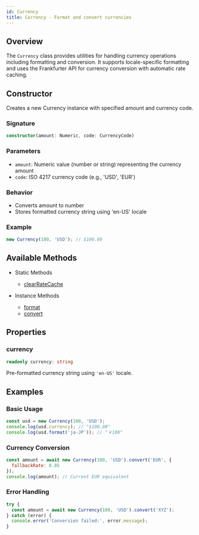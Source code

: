 ```yaml
---
id: Currency
title: Currency - Format and convert currencies
---
```


<!-- markdownlint-disable-file MD024 -->
## Overview

The `Currency` class provides utilities for handling currency operations including formatting and conversion. It supports locale-specific formatting and uses the Frankfurter API for currency conversion with automatic rate caching.

## Constructor

Creates a new Currency instance with specified amount and currency code.

### Signature

```typescript
constructor(amount: Numeric, code: CurrencyCode)
```

### Parameters

- `amount`: Numeric value (number or string) representing the currency amount
- `code`: ISO 4217 currency code (e.g., 'USD', 'EUR')

### Behavior

- Converts amount to number
- Stores formatted currency string using 'en-US' locale

### Example

```javascript
new Currency(100, 'USD'); // $100.00
```

## Available Methods

- Static Methods
  - [clearRateCache](Currency/clearRateCache)

- Instance Methods
  - [format](Currency/format)
  - [convert](Currency/convert)

## Properties

### currency

```typescript
readonly currency: string
```

Pre-formatted currency string using `'en-US'` locale.

## Examples

### Basic Usage

```javascript
const usd = new Currency(100, 'USD');
console.log(usd.currency); // "$100.00"
console.log(usd.format('ja-JP')); // "￥100"
```

### Currency Conversion

```javascript
const amount = await new Currency(100, 'USD').convert('EUR', {
  fallbackRate: 0.85
});
console.log(amount); // Current EUR equivalent
```

### Error Handling

```javascript
try {
  const amount = await new Currency(100, 'USD').convert('XYZ');
} catch (error) {
  console.error('Conversion failed:', error.message);
}
```
